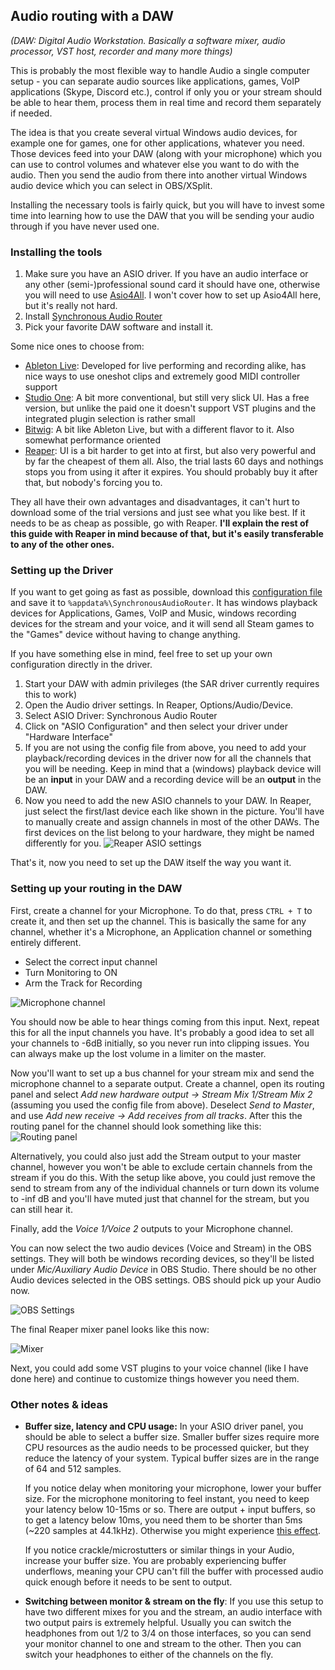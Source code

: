 ## Audio routing with a DAW

*(DAW: Digital Audio Workstation. Basically a software mixer, audio processor, VST host, recorder and many more things)*

This is probably the most flexible way to handle Audio a single computer setup - you can separate audio sources like applications,
games, VoIP applications (Skype, Discord etc.), control if only you or your stream should be able to hear them, process them
in real time and record them separately if needed.

The idea is that you create several virtual Windows audio devices, for example one for games, one for other applications,
whatever you need. Those devices feed into your DAW (along with your microphone) which you can use to control volumes and
whatever else you want to do with the audio. Then you send the audio from there into another virtual Windows audio device
which you can select in OBS/XSplit.

Installing the necessary tools is fairly quick, but you will have to invest some time into learning how to use
the DAW that you will be sending your audio through if you have never used one.

### Installing the tools

1. Make sure you have an ASIO driver. If you have an audio interface or any other (semi-)professional sound card it should have
one, otherwise you will need to use [Asio4All]. I won't cover how to set up Asio4All here, but it's really not hard.
2. Install [Synchronous Audio Router][SAR]
3. Pick your favorite DAW software and install it.

Some nice ones to choose from:

* [Ableton Live]: Developed for live performing and recording alike, has nice ways to use oneshot clips and extremely good MIDI
controller support
* [Studio One]: A bit more conventional, but still very slick UI. Has a free version, but unlike the paid one it doesn't support
VST plugins and the integrated plugin selection is rather small
* [Bitwig]: A bit like Ableton Live, but with a different flavor to it. Also somewhat performance oriented
* [Reaper]: UI is a bit harder to get into at first, but also very powerful and by far the cheapest of them all. Also, the trial
lasts 60 days and nothings stops you from using it after it expires. You should probably buy it after that, but nobody's forcing
you to.

They all have their own advantages and disadvantages, it can't hurt to download some of the trial versions and just see
what you like best. If it needs to be as cheap as possible, go with Reaper. **I'll explain the rest of this guide with Reaper
in mind because of that, but it's easily transferable to any of the other ones.**

### Setting up the Driver

If you want to get going as fast as possible, download this [configuration file][SAR config] and save it to `%appdata%\SynchronousAudioRouter`.
It has windows playback devices for Applications, Games, VoIP and Music, windows recording devices for the stream and your
voice, and it will send all Steam games to the "Games" device without having to change anything.

If you have something else in mind, feel free to set up your own configuration directly in the driver.

1. Start your DAW with admin privileges (the SAR driver currently requires this to work)
2. Open the Audio driver settings. In Reaper, Options/Audio/Device.
3. Select ASIO Driver: Synchronous Audio Router
4. Click on "ASIO Configuration" and then select your driver under "Hardware Interface"
5. If you are not using the config file from above, you need to add your playback/recording devices in the driver now for
   all the channels that you will be needing. Keep in mind that a (windows) playback device will be an **input** in your DAW
   and a recording device will be an **output** in the DAW.
6. Now you need to add the new ASIO channels to your DAW. In Reaper, just select the first/last device each like shown
in the picture. You'll have to manually create and assign channels in most of the other DAWs. The first devices on the list
belong to your hardware, they might be named differently for you.
![Reaper ASIO settings](resources/reaper-settings.png)

That's it, now you need to set up the DAW itself the way you want it.

### Setting up your routing in the DAW

First, create a channel for your Microphone. To do that, press `CTRL + T` to create it, and then set up the channel. This
is basically the same for any channel, whether it's a Microphone, an Application channel or something entirely different.

* Select the correct input channel
* Turn Monitoring to ON
* Arm the Track for Recording

![Microphone channel](resources/reaper-channel.png)

You should now be able to hear things coming from this input. Next, repeat this for all the input channels you have.
It's probably a good idea to set all your channels to -6dB initially, so you never run into clipping issues. You can
always make up the lost volume in a limiter on the master.

Now you'll want to set up a bus channel for your stream mix and send the microphone channel to a separate output. Create
a channel, open its routing panel and select *Add new hardware output -> Stream Mix 1/Stream Mix 2* (assuming you used
the config file from above). Deselect *Send to Master*, and use *Add new receive -> Add receives from all tracks*. After
this the routing panel for the channel should look something like this: ![Routing panel](resources/stream-routing.png)

Alternatively, you could also just add the Stream output to your master channel, however you won't be able to exclude
certain channels from the stream if you do this. With the setup like above, you could just remove the send to stream from
any of the individual channels or turn down its volume to -inf dB and you'll have muted just that channel for the stream,
but you can still hear it.

Finally, add the *Voice 1/Voice 2* outputs to your Microphone channel.

You can now select the two audio devices (Voice and Stream) in the OBS settings. They will both be windows recording devices, so they'll
be listed under *Mic/Auxiliary Audio Device* in OBS Studio. There should be no other Audio devices selected in the OBS settings.
OBS should pick up your Audio now.

![OBS Settings](resources/obs-settings.png)

The final Reaper mixer panel looks like this now:

![Mixer](resources/reaper-mixer.png)

Next, you could add some VST plugins to your voice channel (like I have done here) and continue to customize things however
you need them.

### Other notes & ideas

* **Buffer size, latency and CPU usage:** In your ASIO driver panel, you should be able to select a buffer size. Smaller
buffer sizes require more CPU resources as the audio needs to be processed quicker, but they reduce the latency of your
system. Typical buffer sizes are in the range of 64 and 512 samples.

   If you notice delay when monitoring your microphone, lower your buffer size. For the microphone monitoring to feel
   instant, you need to keep your latency below 10-15ms or so. There are output + input buffers, so to get a latency below
   10ms, you need them to be shorter than 5ms (~220 samples at 44.1kHz). Otherwise you might experience [this effect][voice jammer].

   If you notice crackle/microstutters or similar things in your Audio, increase your buffer size. You are probably
   experiencing buffer underflows, meaning your CPU can't fill the buffer with processed audio quick enough before it
   needs to be sent to output.

* **Switching between monitor & stream on the fly**: If you use this setup to have two different mixes for you and the
stream, an audio interface with two output pairs is extremely helpful. Usually you can switch the headphones from out
1/2 to 3/4 on those interfaces, so you can send your monitor channel to one and stream to the other. Then you can switch
your headphones to either of the channels on the fly.


[SAR]: https://github.com/eiz/SynchronousAudioRouter/releases "Synchronous Audio Router"
[Asio4All]: http://www.asio4all.com/
[Ableton Live]: https://www.ableton.com
[Studio One]: http://studioone.presonus.com/
[Bitwig]: https://www.bitwig.com
[Reaper]: http://www.reaper.fm/
[SAR config]: resources/default.json
[voice jammer]: https://youtu.be/hnaOpWCJwXU?t=252
